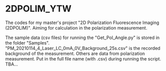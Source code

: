 # 2DPOLIM_YTW
The codes for my master's project "2D Polarization Fluorescence Imaging (2DPOLIM)". Aiming for calculation in the polarization measurement. 

The sample data (csv files) for running the "Get_Pol_Angle.py" is stored in the folder "Samples". "PM_20210114_4_Laser_LC_0mA_0V_Background_25s.csv" is the recorded background of the measurement. Others are data from polarization measurement. Put in the full file name (with .csv) during running the script.
TBA...
